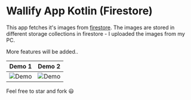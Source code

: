 # Wallify App Kotlin (Firestore)

This app fetches it's images from [firestore](https://firebase.google.com/docs/firestore). The images are stored in different storage collections in firestore - I uploaded the images from my PC.  

More features will be added.. 



Demo 1 | Demo 2
------------ | -------------
![Demo](https://media.giphy.com/media/K5kQrOZVYTgfWhhW6e/giphy.gif) | ![Demo](https://media.giphy.com/media/3B5zSTQJysWiOYA7Ko/giphy.gif)


Feel free to star and fork :smiley:
